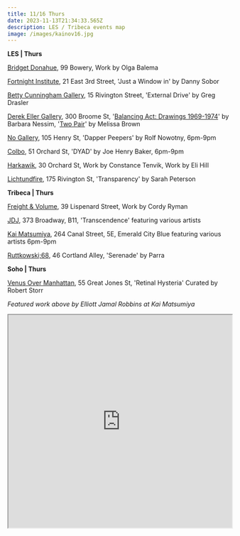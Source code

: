 ```yaml
---
title: 11/16 Thurs
date: 2023-11-13T21:34:33.565Z
description: LES / Tribeca events map
image: /images/kainov16.jpg
---
```

**L﻿ES | Thurs**

[Bridget Donahue](https://www.bridgetdonahue.nyc/exhibitions/olga-balema-/), 99 Bowery, Work by Olga Balema

[Fortnight Institute](https://fortnight.institute/exhibitions/80-danny-sobor-just-a-window.-in/), 21 East 3rd Street, 'Just a Window in' by Danny Sobor

[Betty Cunningham Gallery](http://www.bettycuninghamgallery.com/exhibitions/external-drive), 15 Rivington Street, 'External Drive' by Greg Drasler

[Derek Eller Gallery](https://www.derekeller.com/), 300 Broome St, '[Balancing Act: Drawings 1969-1974](https://www.derekeller.com/exhibitions/barbara-nessim)' by Barbara Nessim, '[Two Pair](https://www.derekeller.com/exhibitions/project-room-melissa-brown)' by Melissa Brown

[No Gallery](https://www.nononogallery.com/exhibitions/rolf-nowotny-dapper-peepers/), 105 Henry St, 'Dapper Peepers' by Rolf Nowotny, 6pm-9pm

[C﻿olbo](https://www.instagram.com/colbo.nyc), 51 Orchard St, '﻿DYAD' by Joe Henry Baker, 6pm-9pm

[Harkawik](https://www.harkawik.com/), 30 Orchard St, Work by Constance Tenvik, Work by Eli Hill

[L﻿ichtundfire](https://www.lichtundfire.com/), 175 Rivington St, 'Transparency' by Sarah Peterson

**T﻿ribeca | Thurs**

[Freight & Volume](http://www.freightandvolume.com/exhibitions/cordy-ryman2), 39 Lispenard Street, Work by Cordy Ryman

[JDJ](https://jdj.world/), 373 Broadway, B11, 'Transcendence' featuring various artists

[Kai Matsumiya](http://kaimatsumiya.com/current-2), 264 Canal Street, 5E, Emerald City Blue featuring various artists 6pm-9pm

[Ruttkowski;68](https://www.ruttkowski68.com/exhibition/serenade/), 46 Cortland Alley, 'Serenade' by Parra

**S﻿oho | Thurs**

[Venus Over Manhattan](https://viewingroom.venusovermanhattan.com/viewing-room/retinal-hysteria-curated-by-robert-storr), 55 Great Jones St, 'Retinal Hysteria' Curated by Robert Storr

*F﻿eatured work above by Elliott Jamal Robbins at Kai Matsumiya*

<iframe src="https://www.google.com/maps/d/u/1/embed?mid=1lWGlo_GL3IrYPcMwc-vaR_1dCvF9aJY&ehbc=2E312F" width="100%" height="480"></iframe>